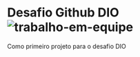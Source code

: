 # Desafio Github DIO ![trabalho-em-equipe](https://user-images.githubusercontent.com/102168150/166255049-3bec1119-bf40-4eb0-8582-12dd6c0d267b.png)

Como primeiro projeto para o desafio DIO



